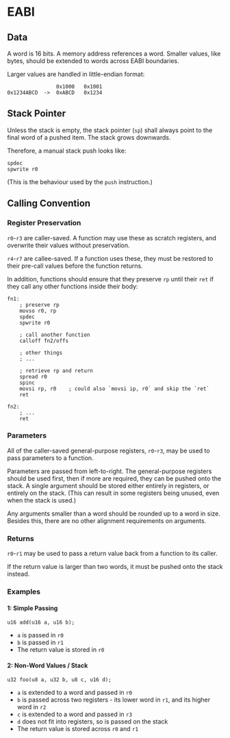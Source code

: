 # EABI

## Data

A word is 16 bits. A memory address references a word. Smaller values, like bytes, should be
extended to words across EABI boundaries.

Larger values are handled in little-endian format:

```
                0x1000   0x1001
0x1234ABCD  ->  0xABCD   0x1234
```

## Stack Pointer

Unless the stack is empty, the stack pointer (`sp`) shall always point to the final word of a pushed
item. The stack grows downwards.

Therefore, a manual stack push looks like:

```
spdec
spwrite r0
```

(This is the behaviour used by the `push` instruction.)

## Calling Convention

### Register Preservation

`r0`-`r3` are caller-saved. A function may use these as scratch registers, and overwrite their
values without preservation.

`r4`-`r7` are callee-saved. If a function uses these, they must be restored to their pre-call values
before the function returns. 

In addition, functions should ensure that they preserve `rp` until their `ret` if they call any
other functions inside their body:

```
fn1:
    ; preserve rp
    movso r0, rp
    spdec
    spwrite r0

    ; call another function
    calloff fn2/offs

    ; other things
    ; ...

    ; retrieve rp and return
    spread r0
    spinc
    movsi rp, r0    ; could also `movsi ip, r0` and skip the `ret`
    ret

fn2:
    ; ...
    ret
```

### Parameters

All of the caller-saved general-purpose registers, `r0`-`r3`, may be used to pass parameters to a
function.

Parameters are passed from left-to-right. The general-purpose registers should be used first, then
if more are required, they can be pushed onto the stack. A single argument should be stored either
entirely in registers, or entirely on the stack. (This can result in some registers being unused,
even when the stack is used.)

Any arguments smaller than a word should be rounded up to a word in size. Besides this, there are no
other alignment requirements on arguments.

### Returns

`r0`-`r1` may be used to pass a return value back from a function to its caller.

If the return value is larger than two words, it must be pushed onto the stack instead.

### Examples

#### 1: Simple Passing

```
u16 add(u16 a, u16 b);
```

- `a` is passed in `r0`
- `b` is passed in `r1`
- The return value is stored in `r0`

#### 2: Non-Word Values / Stack

```
u32 foo(u8 a, u32 b, u8 c, u16 d);
```

- `a` is extended to a word and passed in `r0`
- `b` is passed across two registers - its lower word in `r1`, and its higher word in `r2`
- `c` is extended to a word and passed in `r3`
- `d` does not fit into registers, so is passed on the stack
- The return value is stored across `r0` and `r1`

